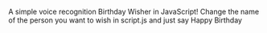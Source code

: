 A simple voice recognition Birthday Wisher in JavaScript!
Change the name of the person you want to wish in script.js and just say Happy Birthday
